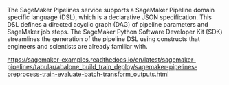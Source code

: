 The SageMaker Pipelines service supports a SageMaker Pipeline domain specific language (DSL), which is a declarative JSON specification. This DSL defines a directed acyclic graph (DAG) of pipeline parameters and SageMaker job steps. The SageMaker Python Software Developer Kit (SDK) streamlines the generation of the pipeline DSL using constructs that engineers and scientists are already familiar with.

https://sagemaker-examples.readthedocs.io/en/latest/sagemaker-pipelines/tabular/abalone_build_train_deploy/sagemaker-pipelines-preprocess-train-evaluate-batch-transform_outputs.html 

